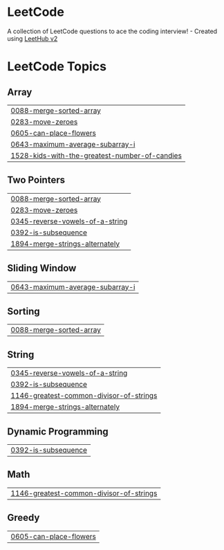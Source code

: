 # LeetCode
A collection of LeetCode questions to ace the coding interview! - Created using [LeetHub v2](https://github.com/arunbhardwaj/LeetHub-2.0)

<!---LeetCode Topics Start-->
# LeetCode Topics
## Array
|  |
| ------- |
| [0088-merge-sorted-array](https://github.com/Parth1185/LeetCode/tree/master/0088-merge-sorted-array) |
| [0283-move-zeroes](https://github.com/Parth1185/LeetCode/tree/master/0283-move-zeroes) |
| [0605-can-place-flowers](https://github.com/Parth1185/LeetCode/tree/master/0605-can-place-flowers) |
| [0643-maximum-average-subarray-i](https://github.com/Parth1185/LeetCode/tree/master/0643-maximum-average-subarray-i) |
| [1528-kids-with-the-greatest-number-of-candies](https://github.com/Parth1185/LeetCode/tree/master/1528-kids-with-the-greatest-number-of-candies) |
## Two Pointers
|  |
| ------- |
| [0088-merge-sorted-array](https://github.com/Parth1185/LeetCode/tree/master/0088-merge-sorted-array) |
| [0283-move-zeroes](https://github.com/Parth1185/LeetCode/tree/master/0283-move-zeroes) |
| [0345-reverse-vowels-of-a-string](https://github.com/Parth1185/LeetCode/tree/master/0345-reverse-vowels-of-a-string) |
| [0392-is-subsequence](https://github.com/Parth1185/LeetCode/tree/master/0392-is-subsequence) |
| [1894-merge-strings-alternately](https://github.com/Parth1185/LeetCode/tree/master/1894-merge-strings-alternately) |
## Sliding Window
|  |
| ------- |
| [0643-maximum-average-subarray-i](https://github.com/Parth1185/LeetCode/tree/master/0643-maximum-average-subarray-i) |
## Sorting
|  |
| ------- |
| [0088-merge-sorted-array](https://github.com/Parth1185/LeetCode/tree/master/0088-merge-sorted-array) |
## String
|  |
| ------- |
| [0345-reverse-vowels-of-a-string](https://github.com/Parth1185/LeetCode/tree/master/0345-reverse-vowels-of-a-string) |
| [0392-is-subsequence](https://github.com/Parth1185/LeetCode/tree/master/0392-is-subsequence) |
| [1146-greatest-common-divisor-of-strings](https://github.com/Parth1185/LeetCode/tree/master/1146-greatest-common-divisor-of-strings) |
| [1894-merge-strings-alternately](https://github.com/Parth1185/LeetCode/tree/master/1894-merge-strings-alternately) |
## Dynamic Programming
|  |
| ------- |
| [0392-is-subsequence](https://github.com/Parth1185/LeetCode/tree/master/0392-is-subsequence) |
## Math
|  |
| ------- |
| [1146-greatest-common-divisor-of-strings](https://github.com/Parth1185/LeetCode/tree/master/1146-greatest-common-divisor-of-strings) |
## Greedy
|  |
| ------- |
| [0605-can-place-flowers](https://github.com/Parth1185/LeetCode/tree/master/0605-can-place-flowers) |
<!---LeetCode Topics End-->